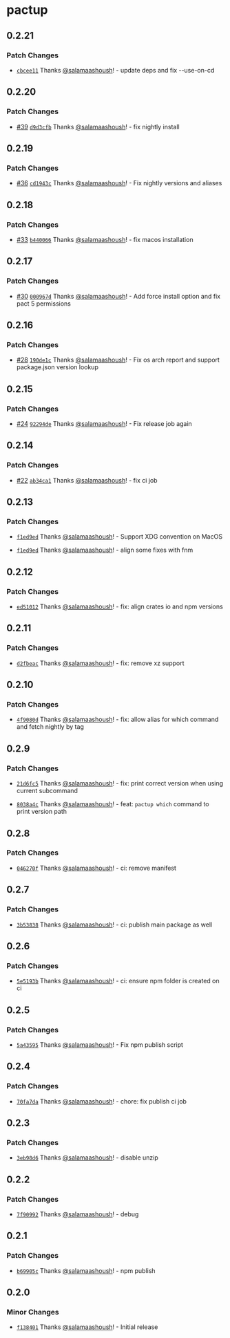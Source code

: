 # pactup

## 0.2.21

### Patch Changes

- [`cbcee11`](https://github.com/kadena-community/pactup/commit/cbcee115b63dbcd328be542ad9f0813146ed41c3) Thanks [@salamaashoush](https://github.com/salamaashoush)! - update deps and fix --use-on-cd

## 0.2.20

### Patch Changes

- [#39](https://github.com/kadena-community/pactup/pull/39) [`d9d3cfb`](https://github.com/kadena-community/pactup/commit/d9d3cfb224adb9bdab3807db185659b82f58e1d7) Thanks [@salamaashoush](https://github.com/salamaashoush)! - fix nightly install

## 0.2.19

### Patch Changes

- [#36](https://github.com/kadena-community/pactup/pull/36) [`cd1943c`](https://github.com/kadena-community/pactup/commit/cd1943c72dae52fd66d3d63208434eae395530c0) Thanks [@salamaashoush](https://github.com/salamaashoush)! - Fix nightly versions and aliases

## 0.2.18

### Patch Changes

- [#33](https://github.com/kadena-community/pactup/pull/33) [`b440066`](https://github.com/kadena-community/pactup/commit/b440066ebb310fed22bf11a881b88e84236833f9) Thanks [@salamaashoush](https://github.com/salamaashoush)! - fix macos installation

## 0.2.17

### Patch Changes

- [#30](https://github.com/kadena-community/pactup/pull/30) [`000967d`](https://github.com/kadena-community/pactup/commit/000967d62234a25319227cda2c13052f5fb02a9f) Thanks [@salamaashoush](https://github.com/salamaashoush)! - Add force install option and fix pact 5 permissions

## 0.2.16

### Patch Changes

- [#28](https://github.com/kadena-community/pactup/pull/28) [`190de1c`](https://github.com/kadena-community/pactup/commit/190de1c1fdbb451e92d9fdbad044ab866eeb1d69) Thanks [@salamaashoush](https://github.com/salamaashoush)! - Fix os arch report and support package.json version lookup

## 0.2.15

### Patch Changes

- [#24](https://github.com/kadena-community/pactup/pull/24) [`92294de`](https://github.com/kadena-community/pactup/commit/92294deb3dc01643af532aa697b9dea038cc28d7) Thanks [@salamaashoush](https://github.com/salamaashoush)! - Fix release job again

## 0.2.14

### Patch Changes

- [#22](https://github.com/kadena-community/pactup/pull/22) [`ab34ca1`](https://github.com/kadena-community/pactup/commit/ab34ca1d34ce0a3f256ddc4db1016816470773ce) Thanks [@salamaashoush](https://github.com/salamaashoush)! - fix ci job

## 0.2.13

### Patch Changes

- [`f1ed9ed`](https://github.com/kadena-community/pactup/commit/f1ed9ed19451412da2251148fe81ec27d9976bf0) Thanks [@salamaashoush](https://github.com/salamaashoush)! - Support XDG convention on MacOS

- [`f1ed9ed`](https://github.com/kadena-community/pactup/commit/f1ed9ed19451412da2251148fe81ec27d9976bf0) Thanks [@salamaashoush](https://github.com/salamaashoush)! - align some fixes with fnm

## 0.2.12

### Patch Changes

- [`ed51012`](https://github.com/kadena-community/pactup/commit/ed510129baf8a8b75c56cd61347e53dd63b8461a) Thanks [@salamaashoush](https://github.com/salamaashoush)! - fix: align crates io and npm versions

## 0.2.11

### Patch Changes

- [`d2fbeac`](https://github.com/kadena-community/pactup/commit/d2fbeac7b85101379fe3a4e7cf84a205dd219d90) Thanks [@salamaashoush](https://github.com/salamaashoush)! - fix: remove xz support

## 0.2.10

### Patch Changes

- [`4f9080d`](https://github.com/kadena-community/pactup/commit/4f9080d0013969b2b6caa0fb3207a0417d8da2a7) Thanks [@salamaashoush](https://github.com/salamaashoush)! - fix: allow alias for which command and fetch nightly by tag

## 0.2.9

### Patch Changes

- [`21d6fc5`](https://github.com/kadena-community/pactup/commit/21d6fc558a40b523e9ff555e064d5e89a9332248) Thanks [@salamaashoush](https://github.com/salamaashoush)! - fix: print correct version when using current subcommand

- [`8038a4c`](https://github.com/kadena-community/pactup/commit/8038a4c0d226a3478015c828526c0a47dbaf04d3) Thanks [@salamaashoush](https://github.com/salamaashoush)! - feat: `pactup which` command to print version path

## 0.2.8

### Patch Changes

- [`046270f`](https://github.com/kadena-community/pactup/commit/046270f1be9e5d8e439c823afd6744a3bf8e4a87) Thanks [@salamaashoush](https://github.com/salamaashoush)! - ci: remove manifest

## 0.2.7

### Patch Changes

- [`3b53838`](https://github.com/kadena-community/pactup/commit/3b53838c9af03dea7e450cb7984fbe070c7d7052) Thanks [@salamaashoush](https://github.com/salamaashoush)! - ci: publish main package as well

## 0.2.6

### Patch Changes

- [`5e5193b`](https://github.com/kadena-community/pactup/commit/5e5193bfe01df23b4dc696e1a0e44bedf94fa136) Thanks [@salamaashoush](https://github.com/salamaashoush)! - ci: ensure npm folder is created on ci

## 0.2.5

### Patch Changes

- [`5a43595`](https://github.com/kadena-community/pactup/commit/5a43595040393afa9ade65266e8a22309b8e3378) Thanks [@salamaashoush](https://github.com/salamaashoush)! - Fix npm publish script

## 0.2.4

### Patch Changes

- [`70fa7da`](https://github.com/kadena-community/pactup/commit/70fa7dacca560a96c22e3cb0aebee3031e699846) Thanks [@salamaashoush](https://github.com/salamaashoush)! - chore: fix publish ci job

## 0.2.3

### Patch Changes

- [`3eb98d6`](https://github.com/kadena-community/pactup/commit/3eb98d65eeeb41c62304031085d2019df47f03a4) Thanks [@salamaashoush](https://github.com/salamaashoush)! - disable unzip

## 0.2.2

### Patch Changes

- [`7f90992`](https://github.com/kadena-community/pactup/commit/7f9099207a99e7763f8144c0d3d229d3bcfdb5ac) Thanks [@salamaashoush](https://github.com/salamaashoush)! - debug

## 0.2.1

### Patch Changes

- [`b69905c`](https://github.com/kadena-community/pactup/commit/b69905ce779f65afbe7f8a866699d7236ebb47f2) Thanks [@salamaashoush](https://github.com/salamaashoush)! - npm publish

## 0.2.0

### Minor Changes

- [`f138401`](https://github.com/kadena-community/pactup/commit/f13840194f537c8fa684a662a3bca82dc8e731e0) Thanks [@salamaashoush](https://github.com/salamaashoush)! - Initial release
